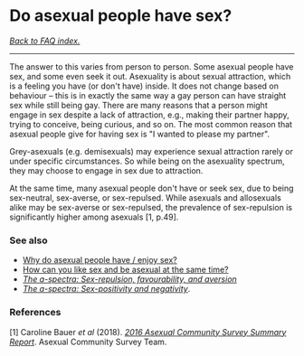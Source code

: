 # Do asexual people have sex?

[*Back to FAQ index.*](w/asexuality/faq)

---

The answer to this varies from person to person. Some asexual people have sex, and some even seek it out. Asexuality is about sexual attraction, which is a feeling you have (or don't have) inside. It does not change based on behaviour – this is in exactly the same way a gay person can have straight sex while still being gay. There are many reasons that a person might engage in sex despite a lack of attraction, e.g., making their partner happy, trying to conceive, being curious, and so on. The most common reason that asexual people give for having sex is "I wanted to please my partner".

Grey-asexuals (e.g. demisexuals) may experience sexual attraction rarely or under specific circumstances. So while being on the asexuality spectrum, they may choose to engage in sex due to attraction.

At the same time, many asexual people don't have or seek sex, due to being sex-neutral, sex-averse, or sex-repulsed. While asexuals and allosexuals alike may be sex-averse or sex-repulsed, the prevalence of sex-repulsion is significantly higher among asexuals [1, p.49].

### See also

* [Why do asexual people have / enjoy sex?](w/asexuality/faq/why_do_asexuals_have_sex)
* [How can you like sex and be asexual at the same time?](w/asexuality/faq/how_can_aces_like_sex)
* [*The a-spectra: Sex-repulsion, favourability, and aversion*](w/asexuality/the_spectra#wiki_sex-repulsion.2C_favourability.2C_and_aversion)
* [*The a-spectra: Sex-positivity and negativity*](w/asexuality/the_spectra#wiki_sex-positivity_and_negativity).

### References

[1] Caroline Bauer *et al* (2018). [*2016 Asexual Community Survey Summary Report*](https://asexualcensus.files.wordpress.com/2018/11/2016_ace_community_survey_report.pdf). Asexual Community Survey Team.